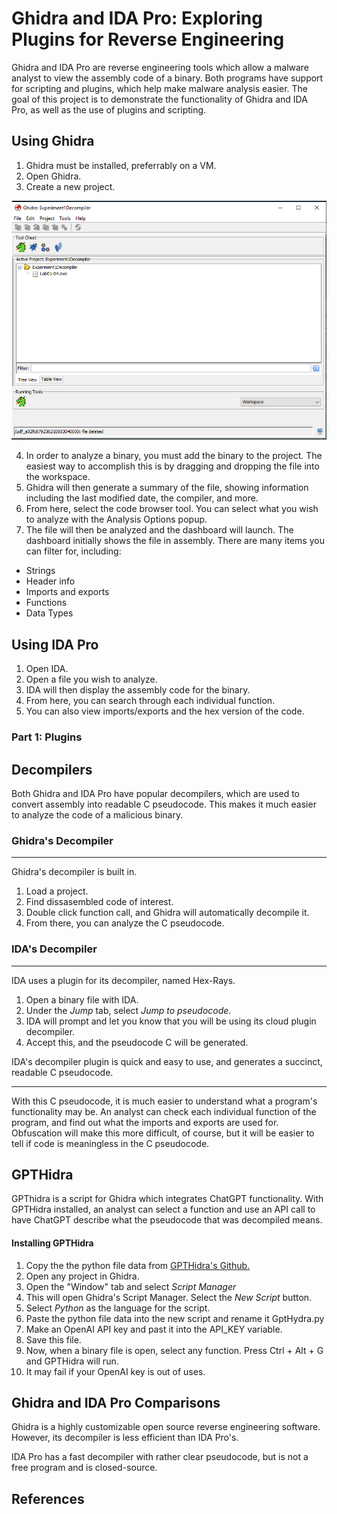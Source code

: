 # Ghidra and IDA Pro: Exploring Plugins for Reverse Engineering
Ghidra and IDA Pro are reverse engineering tools which allow a malware analyst to view the assembly code of a binary.
Both programs have support for scripting and plugins, which help make malware analysis easier. 
The goal of this project is to demonstrate the functionality of Ghidra and IDA Pro, as well as the use of plugins and scripting.
## Using Ghidra
1. Ghidra must be installed, preferrably on a VM.
2. Open Ghidra.
3. Create a new project.

![Create a new project.](https://github.com/sfm7545/Exploring-Plugins-Security-Projects/blob/main/screenshots/GhidraE1.PNG "Create a new project.")

4. In order to analyze a binary, you must add the binary to the project. The easiest way to accomplish this is by dragging and dropping the file into the workspace.
5. Ghidra will then generate a summary of the file, showing information including the last modified date, the compiler, and more.
6. From here, select the code browser tool. You can select what you wish to analyze with the Analysis Options popup. 
7. The file will then be analyzed and the dashboard will launch. The dashboard initially shows the file in assembly. There are many items you can filter for, including:
* Strings
* Header info
* Imports and exports
* Functions
* Data Types
## Using IDA Pro
1. Open IDA.
2. Open a file you wish to analyze. 
3. IDA will then display the assembly code for the binary.
4. From here, you can search through each individual function.
5. You can also view imports/exports and the hex version of the code.
### Part 1: Plugins
## Decompilers 
Both Ghidra and IDA Pro have popular decompilers, which are used to convert assembly into readable C pseudocode. This makes it much easier to analyze the code of a malicious binary. 
### Ghidra's Decompiler 
-------
Ghidra's decompiler is built in.
1. Load a project.
2. Find dissasembled code of interest.
3. Double click function call, and Ghidra will automatically decompile it.
4. From there, you can analyze the C pseudocode. 
### IDA's Decompiler
------
IDA uses a plugin for its decompiler, named Hex-Rays. 
1. Open a binary file with IDA.
2. Under the *Jump* tab, select *Jump to pseudocode*.
3. IDA will prompt and let you know that you will be using its cloud plugin decompiler.
4. Accept this, and the pseudocode C will be generated.

IDA's decompiler plugin is quick and easy to use, and generates a succinct, readable C pseudocode. 

--------
With this C pseudocode, it is much easier to understand what a program's functionality may be. An analyst can check each individual function of the program, and find out what the imports and exports are used for. Obfuscation will make this more difficult, of course, but it will be easier to tell if code is meaningless in the C pseudocode.

## GPTHidra

GPThidra is a script for Ghidra which integrates ChatGPT functionality. With GPTHidra installed, an analyst can select a function and use an API call to have ChatGPT describe what the pseudocode that was decompiled means. 
 #### Installing GPTHidra

 1. Copy the the python file data from [GPTHidra's Github.](https://github.com/evyatar9/GptHidra)
 2. Open any project in Ghidra.
 3. Open the "Window" tab and select *Script Manager*
 4. This will open Ghidra's Script Manager. Select the *New Script* button.
 5. Select *Python* as the language for the script.
 6. Paste the python file data into the new script and rename it GptHydra.py
 7. Make an OpenAI API key and past it into the API_KEY variable.
 8. Save this file.
 9. Now, when a binary file is open, select any function. Press Ctrl + Alt + G and GPTHidra will run. 
 10. It may fail if your OpenAI key is out of uses.

## Ghidra and IDA Pro Comparisons

Ghidra is a highly customizable open source reverse engineering software. However, its decompiler is less efficient than IDA Pro's.

IDA Pro has a fast decompiler with rather clear pseudocode, but is not a free program and is closed-source. 


## References

